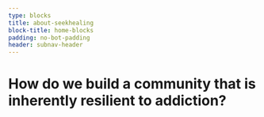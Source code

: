 ```yaml
---
type: blocks
title: about-seekhealing
block-title: home-blocks
padding: no-bot-padding
header: subnav-header
---
```


# How do we build a community that is inherently <span class="emphasized-header">resilient</span> to addiction?
